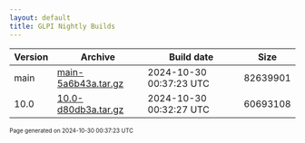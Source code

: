 ```yaml
---
layout: default
title: GLPI Nightly Builds
---
```


Version|Archive|Build date|Size
---|---|---|---
main|[main-5a6b43a.tar.gz](main-5a6b43a.tar.gz)|2024-10-30 00:37:23 UTC|82639901
10.0|[10.0-d80db3a.tar.gz](10.0-d80db3a.tar.gz)|2024-10-30 00:32:27 UTC|60693108

<font size="1">Page generated on 2024-10-30 00:37:23 UTC</font>
